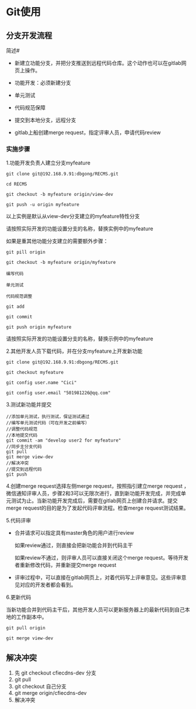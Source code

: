 # Git使用

## 分支开发流程

简述#

- 新建立功能分支，并把分支推送到远程代码仓库。这个动作也可以在gitlab网页上操作。

- 功能开发：必须新建分支

- 单元测试

- 代码规范保障

- 提交到本地分支，远程分支

- gitlab上船创建merge request，指定评审人员，申请代码review

  

### 实施步骤

1.功能开发负责人建立分支myfeature

```
git clone git@192.168.9.91:dbgong/RECMS.git

cd RECMS

git checkout -b myfeature origin/view-dev

git push -u origin myfeature
```

以上实例是默认从view-dev分支建立的myfeature特性分支

请按照实际开发的功能设置分支的名称，替换实例中的myfeature

如果是重其他功能分支建立的需要额外步骤：

```
git pill origin

git checkout -b myfeature origin/myfeature

编写代码

单元测试

代码规范调整

git add

git commit

git push origin myfeature
```

请按照实际开发的功能设置分支的名称，替换示例中的myfeature

2.其他开发人员下载代码，并在分支myfeature上开发新功能

```
git clone git@192.168.9.91:dbgong/RECMS.git

git checkout myfeature

git config user.name "Cici"

git config user.email "501981226@qq.com"
```

3.测试新功能并提交

```
//添加单元测试，执行测试，保证测试通过
//编写单元测试代码（可在开发之前编写）
//调整代码规范
//本地提交代码
git commit -am "develop user2 for myfeature"
//同步主分支代码
git pull
git merge view-dev
//解决冲突
//提交到远程代码
git push
```

4.创建merge request选择左侧merge request，按照指引建立merge request ，微信通知评审人员，步骤2和3可以无限次进行，直到新功能开发完成，并完成单元测试为止。当新功能开发完成后，需要在gitlab网页上创建合并请求。提交merge request的目的是为了发起代码评审流程。检查merge request测试结果。

5.代码评审

- 合并请求可以指定具有master角色的用户进行review

  如果review通过，则直接会把新功能合并到代码主干

  如果review不通过，则评审人员可以直接关闭这个merge request。等待开发者重新修改代码，并重新提交merge request

- 评审过程中，可以直接在gitlab网页上，对着代码写上评审意见。这些评审意见对应的开发者都会看到。

6.更新代码

当新功能合并到代码主干后，其他开发人员可以更新服务器上的最新代码到自己本地的工作副本中。

```
git pull origin

git merge view-dev
```





## 解决冲突

1. 先 git checkout cfiecdns-dev 分支 
2. git pull
3. git checkout 自己分支
4. git merge origin/cfiecdns-dev
5. 解决冲突